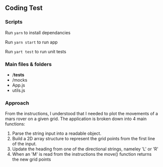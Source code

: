 ## Coding Test

### Scripts

Run `yarn` to install dependancies

Run `yarn start` to run app

Run `yart test` to run unit tests

### Main files & folders
- /__tests__
- /mocks
- App.js
- utils.js

### Approach

From the instructions, I understood that I needed to plot the movements of a mars rover on a given grid.
The application is broken down into 4 main functions:

1. Parse the string input into a readable object.
2. Build a 2D array structure to represent the grid points from the first line of the input.
3. Update the heading from one of the directional strings, nameley 'L' or 'R'
4. When an 'M' is read from the instructions the move() function returns the new grid points